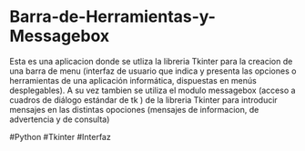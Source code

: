 # Barra-de-Herramientas-y-Messagebox
Esta es una aplicacion donde se utliza la libreria Tkinter para la creacion de una barra de menu (interfaz de usuario que indica y presenta las opciones o herramientas de una aplicación informática,  dispuestas en menús desplegables). A su vez tambien se utiliza el modulo messagebox (acceso a cuadros de diálogo estándar de tk  ) de la libreria Tkinter  para introducir mensajes en las distintas opociones (mensajes de informacion, de advertencia y de consulta)

#Python #Tkinter #Interfaz
